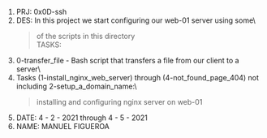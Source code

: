 1. PRJ: 0x0D-ssh
2. DES: In this project we start configuring our web-01 server using some\
    >of the scripts in this directory\
TASKS:
1. 0-transfer_file - Bash script that transfers a file from our client to a server\
2. Tasks (1-install_nginx_web_server) through (4-not_found_page_404) not including 2-setup_a_domain_name:\
    >installing and configuring nginx server on web-01
3. DATE: 4 - 2 - 2021 through 4 - 5 - 2021
4. NAME: MANUEL FIGUEROA
